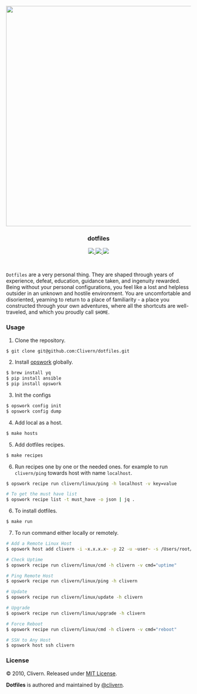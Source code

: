 <p align="center">
    <img src="https://raw.githubusercontent.com/Clivern/dotfiles/main/screenshot01.png?v=3.0.2" width="600" />
    <h3 align="center">dotfiles</h3>
    <p align="center">
        <a href="https://github.com/Clivern/dotfiles/actions/workflows/ci.yml">
            <img src="https://github.com/Clivern/dotfiles/actions/workflows/ci.yml/badge.svg?branch=main"/>
        </a>
        <a href="https://github.com/Clivern/dotfiles/releases">
            <img src="https://img.shields.io/badge/Version-3.0.2-1abc9c.svg">
        </a>
        <a href="https://github.com/Clivern/dotfiles/blob/master/LICENSE">
            <img src="https://img.shields.io/badge/LICENSE-MIT-orange.svg">
        </a>
    </p>
</p>
<br/>

`Dotfiles` are a very personal thing. They are shaped through years of experience, defeat, education, guidance taken, and ingenuity rewarded. Being without your personal configurations, you feel like a lost and helpless outsider in an unknown and hostile environment. You are uncomfortable and disoriented, yearning to return to a place of familiarity - a place you constructed through your own adventures, where all the shortcuts are well-traveled, and which you proudly call `$HOME`.


### Usage

1. Clone the repository.

```zsh
$ git clone git@github.com:Clivern/dotfiles.git
```

2. Install [opswork](https://pypi.org/project/opswork/) globally.

```zsh
$ brew install yq
$ pip install ansible
$ pip install opswork
```

3. Init the configs

```zsh
$ opswork config init
$ opswork config dump
```

4. Add local as a host.

```zsh
$ make hosts
```

5. Add dotfiles recipes.

```zsh
$ make recipes
```

6. Run recipes one by one or the needed ones. for example to run `clivern/ping` towards host with name `localhost`.

```zsh
$ opswork recipe run clivern/linux/ping -h localhost -v key=value

# To get the must have list
$ opswork recipe list -t must_have -o json | jq .
```

6. To install dotfiles.

```zsh
$ make run
```

7. To run command either locally or remotely.

```zsh
# Add a Remote Linux Host
$ opswork host add clivern -i ~x.x.x.x~ -p 22 -u ~user~ -s /Users/root/.ssh/id_rsa.pem

# Check Uptime
$ opswork recipe run clivern/linux/cmd -h clivern -v cmd="uptime"

# Ping Remote Host
$ opswork recipe run clivern/linux/ping -h clivern

# Update
$ opswork recipe run clivern/linux/update -h clivern

# Upgrade
$ opswork recipe run clivern/linux/upgrade -h clivern

# Force Reboot
$ opswork recipe run clivern/linux/cmd -h clivern -v cmd="reboot"

# SSH to Any Host
$ opswork host ssh clivern
```


### License

© 2010, Clivern. Released under [MIT License](https://opensource.org/licenses/mit-license.php).

**Dotfiles** is authored and maintained by [@clivern](http://github.com/clivern).

